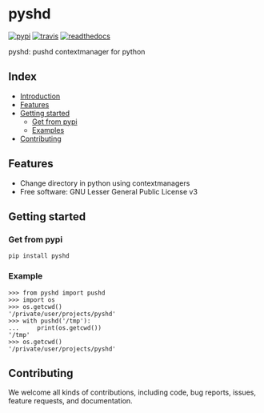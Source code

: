 # pyshd #

[![pypi](https://img.shields.io/pypi/v/pyshd.svg)](https://pypi.python.org/pypi/pyshd)
[![travis](https://img.shields.io/travis/equinor/pyshd.svg?label=travis)](https://travis-ci.org/equinor/pyshd)
[![readthedocs](https://readthedocs.org/projects/pyshd/badge/?version=latest)](https://pyshd.readthedocs.io/en/latest/?badge=latest)

pyshd: pushd contextmanager for python

## Index ##

* [Introduction](#introduction)
* [Features](#features)
* [Getting started](#getting-started)
    * [Get from pypi](#get-from-pypi)
    * [Examples](#example)
* [Contributing](#contributing)

## Features ##

* Change directory in python using contextmanagers
* Free software: GNU Lesser General Public License v3

## Getting started ##

### Get from pypi ###

```pip install pyshd```

### Example ###

```python3
>>> from pyshd import pushd
>>> import os
>>> os.getcwd()
'/private/user/projects/pyshd'
>>> with pushd('/tmp'):
...     print(os.getcwd())
'/tmp'
>>> os.getcwd()
'/private/user/projects/pyshd'
```

## Contributing ##

We welcome all kinds of contributions, including code, bug reports, issues,
feature requests, and documentation.
